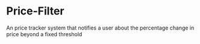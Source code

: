 # Price-Filter

An price tracker system that notifies a user about the percentage change in price beyond a fixed threshold
